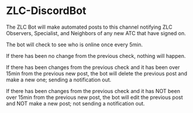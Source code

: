 # ZLC-DiscordBot

The ZLC Bot will make automated posts to this channel notifying ZLC Observers, Specialist, and Neighbors of any new ATC that have signed on.

The bot will check to see who is online once every 5min.

If there has been no change from the previous check, nothing will happen.

If there has been changes from the previous check and it has been over 15min from the previous new post, the bot will delete the previous post and make a new one; sending a notification out.

If there has been changes from the previous check and it has NOT been over 15min from the previous new post, the bot will edit the previous post and NOT make a new post; not sending a notification out.
